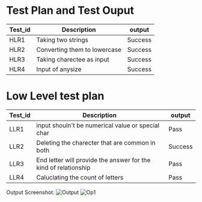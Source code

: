 # Test Plan and Test Ouput
Test_id| Description| output
-------|------------|-------
HLR1|Taking two strings|Success
HLR2|Converting them to lowercase|Success
HLR3|Taking charectee as input|Success
HLR4|Input of anysize|Success

# Low Level test plan
Test_id| Description |output
-------|-------------|------
LLR1|input shouln't be numerical value or special char|Pass
LLR2|Deleting the charecter that are common in both|Success
LLR3|End letter will provide the answer for the kind of relationship|Pass
LLR4|Caluclating the count of letters|Pass


Output Screenshot:
![Output](https://user-images.githubusercontent.com/80577252/114973167-86968e80-9e9d-11eb-99a3-bee051ec1f2a.png)
![Op1](https://user-images.githubusercontent.com/80577252/114973214-a332c680-9e9d-11eb-9f0c-90c3b483d9e0.png)

